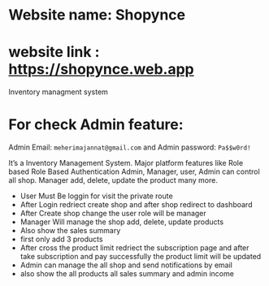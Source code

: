 # Website name: Shopynce 
# website link : https://shopynce.web.app 
Inventory managment system 
# For check Admin feature: 
Admin Email: `meherimajannat@gmail.com` and Admin password: `Pa$$w0rd!`

It’s a Inventory Management System. Major platform features like Role based Role Based Authentication Admin, Manager, user, Admin can control all shop. Manager add, delete, update the product many more.

- User Must Be loggin for visit the private route
- After Login redriect create shop and after shop redirect to dashboard 
- After Create shop change the user  role will be manager 
- Manager Will manage the shop add, delete, update products
- Also show the sales summary 
- first only add 3 products 
- After cross the product limit redriect the subscription page and after take subscription and pay successfully the product limit will be updated
- Admin can manage the all shop and send notifications by email 
- also show the all products all sales summary and admin income 
